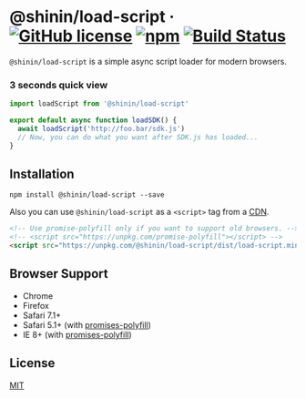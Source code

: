 # @shinin/load-script · [![GitHub license](https://img.shields.io/badge/license-MIT-blue.svg)](https://github.com/shiningjason/load-script/blob/master/LICENSE) [![npm](https://img.shields.io/npm/v/@shinin/load-script.svg)](https://www.npmjs.com/package/@shinin/load-script) [![Build Status](https://travis-ci.org/shiningjason/load-script.svg?branch=master)](https://travis-ci.org/shiningjason/load-script)

`@shinin/load-script` is a simple async script loader for modern browsers.

### 3 seconds quick view

```js
import loadScript from '@shinin/load-script'

export default async function loadSDK() {
  await loadScript('http://foo.bar/sdk.js')
  // Now, you can do what you want after SDK.js has loaded...
}
```

## Installation
```
npm install @shinin/load-script --save
```

Also you can use `@shinin/load-script` as a `<script>` tag from a [CDN](https://unpkg.com/@shinin/load-script/dist/load-script.min.js).

```html
<!-- Use promise-polyfill only if you want to support old browsers. -->
<!-- <script src="https://unpkg.com/promise-polyfill"></script> -->
<script src="https://unpkg.com/@shinin/load-script/dist/load-script.min.js"></script>
```

## Browser Support

- Chrome
- Firefox
- Safari 7.1+
- Safari 5.1+ (with [promises-polyfill](https://github.com/taylorhakes/promise-polyfill))
- IE 8+ (with [promises-polyfill](https://github.com/taylorhakes/promise-polyfill))

## License

[MIT](https://github.com/shiningjason/load-script/blob/master/LICENSE)
